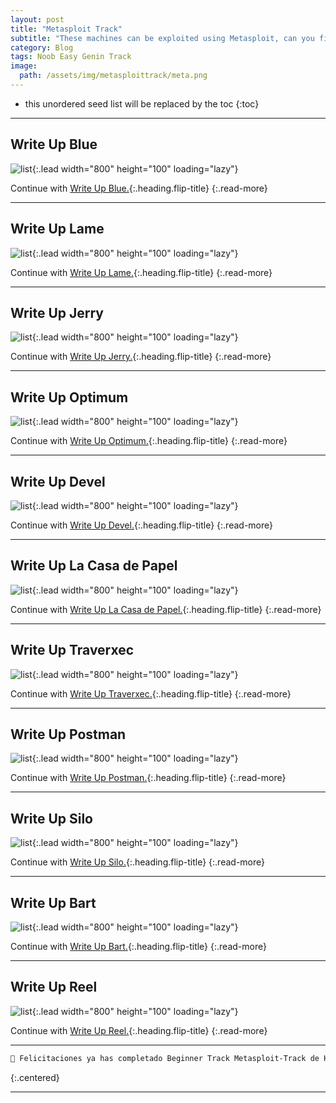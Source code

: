 ```yaml
---
layout: post
title: "Metasploit Track"
subtitle: "These machines can be exploited using Metasploit, can you find a way in? "
category: Blog
tags: Noob Easy Genin Track
image:
  path: /assets/img/metasploittrack/meta.png
---
```



<!--more-->

* this unordered seed list will be replaced by the toc
{:toc}


---

## Write Up Blue

![list](/assets/img/blue/blue.png){:.lead width="800" height="100" loading="lazy"}

Continue with [Write Up Blue.](2022-09-03-Blue-HTB.md){:.heading.flip-title}
{:.read-more}

---

## Write Up Lame

![list](/assets/img/lame/Captura%20de%20pantalla%20(139).png){:.lead width="800" height="100" loading="lazy"}

Continue with [Write Up Lame.](2022-09-08-Lame-HTB.md){:.heading.flip-title}
{:.read-more}

---

## Write Up Jerry

![list](/assets/img/jerry/Captura%20de%20pantalla%20(140).png){:.lead width="800" height="100" loading="lazy"}

Continue with [Write Up Jerry.](2022-09-05-Jerry-HTB.md){:.heading.flip-title}
{:.read-more}

---

## Write Up Optimum

![list](/assets/img/tags/proximamente.jpg){:.lead width="800" height="100" loading="lazy"}

Continue with [Write Up Optimum.](2023-07-05-Metasploit-Track.md){:.heading.flip-title}
{:.read-more}

---

## Write Up Devel

![list](/assets/img/jerry/Captura%20de%20pantalla%20(140).png){:.lead width="800" height="100" loading="lazy"}

Continue with [Write Up Devel.](2022-12-31-Devel-HTB.md){:.heading.flip-title}
{:.read-more}

---

## Write Up La Casa de Papel

![list](/assets/img/tags/proximamente.jpg){:.lead width="800" height="100" loading="lazy"}

Continue with [Write Up La Casa de Papel.](2023-07-05-Metasploit-Track.md){:.heading.flip-title}
{:.read-more}

---

## Write Up Traverxec

![list](/assets/img/tags/proximamente.jpg){:.lead width="800" height="100" loading="lazy"}

Continue with [Write Up Traverxec.](2023-07-05-Metasploit-Track.md){:.heading.flip-title}
{:.read-more}

---

## Write Up Postman

![list](/assets/img/tags/proximamente.jpg){:.lead width="800" height="100" loading="lazy"}

Continue with [Write Up Postman.](2023-07-05-Metasploit-Track.md){:.heading.flip-title}
{:.read-more}

---

## Write Up Silo

![list](/assets/img/tags/proximamente.jpg){:.lead width="800" height="100" loading="lazy"}

Continue with [Write Up Silo.](2023-07-05-Metasploit-Track.md){:.heading.flip-title}
{:.read-more}

---

## Write Up Bart

![list](/assets/img/tags/proximamente.jpg){:.lead width="800" height="100" loading="lazy"}

Continue with [Write Up Bart.](2023-07-05-Metasploit-Track.md){:.heading.flip-title}
{:.read-more}

---

## Write Up Reel

![list](/assets/img/tags/proximamente.jpg){:.lead width="800" height="100" loading="lazy"}

Continue with [Write Up Reel.](2023-07-05-Metasploit-Track.md){:.heading.flip-title}
{:.read-more}

---

```bash
🎉 Felicitaciones ya has completado Beginner Track Metasploit-Track de HackTheBox 🎉
```

{:.centered}

---
